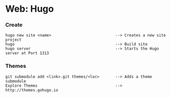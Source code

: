 # Web: Hugo

### Create
    hugo new site <name>                            --> Creates a new site project
    hugo                                            --> Build site
    hugo server                                     --> Starts the Hugo server at Port 1313

### Themes
    git submodule add <link>.git themes/<loc>       --> Adds a theme submodule
    Explore Themes                                  --> http://themes.gohugo.io